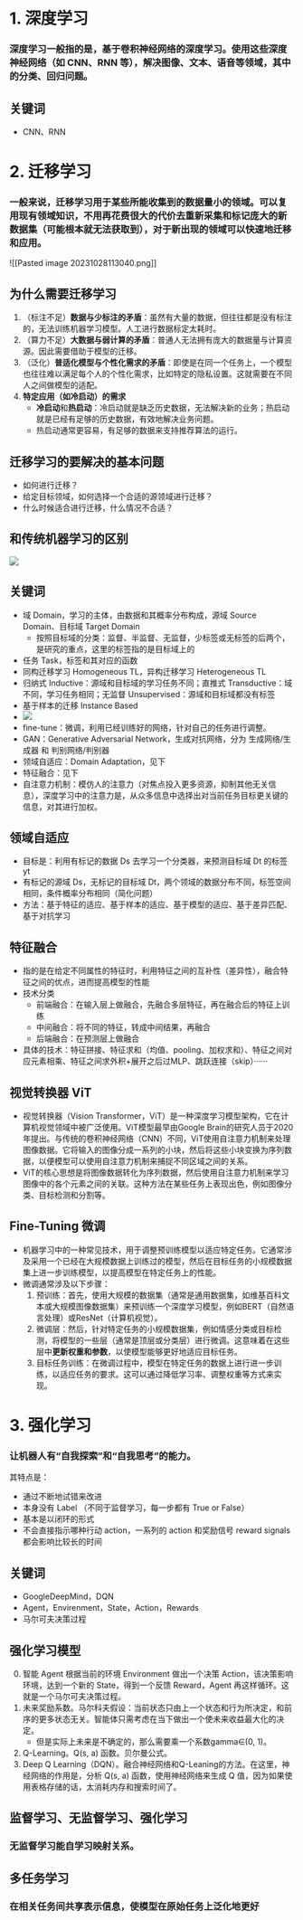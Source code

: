 # 1. 深度学习

### 深度学习一般指的是，基于卷积神经网络的深度学习。使用这些深度神经网络（如 CNN、RNN 等），解决图像、文本、语音等领域，其中的分类、回归问题。

## 关键词
- CNN、RNN
# 2. 迁移学习

### 一般来说，迁移学习用于某些所能收集到的数据量小的领域。可以复用现有领域知识，不用再花费很大的代价去重新采集和标记庞大的新数据集（可能根本就无法获取到），对于新出现的领域可以快速地迁移和应用。
![[Pasted image 20231028113040.png]]

## 为什么需要迁移学习

1. （标注不足）**数据与少标注的矛盾**：虽然有大量的数据，但往往都是没有标注的，无法训练机器学习模型。人工进行数据标定太耗时。
2. （算力不足）**大数据与弱计算的矛盾**：普通人无法拥有庞大的数据量与计算资源。因此需要借助于模型的迁移。
3. （泛化）**普适化模型与个性化需求的矛盾**：即使是在同一个任务上，一个模型也往往难以满足每个人的个性化需求，比如特定的隐私设置。这就需要在不同人之间做模型的适配。
4. **特定应用（如冷启动）的需求**
	- **冷启动**和**热启动**：冷启动就是缺乏历史数据，无法解决新的业务；热启动就是已经有足够的历史数据，有效地解决业务问题。
	- 热启动通常更容易，有足够的数据来支持推荐算法的运行。

## 迁移学习的要解决的基本问题
- 如何进行迁移？
- 给定目标领域，如何选择一个合适的源领域进行迁移？
- 什么时候适合进行迁移，什么情况不合适？

## 和传统机器学习的区别
![](https://pic4.zhimg.com/80/v2-34251c4fc8a9572915b81a4c3c8f3e0b_720w.webp)


## 关键词
- 域 Domain，学习的主体，由数据和其概率分布构成，源域 Source Domain、目标域 Target Domain
	- 按照目标域的分类：监督、半监督、无监督，少标签或无标签的后两个，是研究的重点，这里的标签指的是目标域上的
- 任务 Task，标签和其对应的函数
- 同构迁移学习 Homogeneous TL，异构迁移学习 Heterogeneous TL
- 归纳式 Inductive：源域和目标域的学习任务不同；直推式 Transductive：域不同，学习任务相同；无监督 Unsupervised：源域和目标域都没有标签
- 基于样本的迁移 Instance Based
- ![](https://pic2.zhimg.com/80/v2-780908399cc9de263e7e1b1e27fee479_720w.webp)
- fine-tune：微调，利用已经训练好的网络，针对自己的任务进行调整。
- GAN：Generative Adversarial Network，生成对抗网络，分为 生成网络/生成器 和 判别网络/判别器
- 领域自适应：Domain Adaptation，见下
- 特征融合：见下
- 自注意力机制：模仿人的注意力（对焦点投入更多资源，抑制其他无关信息），深度学习中的注意力是，从众多信息中选择出对当前任务目标更关键的信息，对其进行加权。

## 领域自适应

- 目标是：利用有标记的数据 Ds 去学习一个分类器，来预测目标域 Dt 的标签 yt
- 有标记的源域 Ds，无标记的目标域 Dt，两个领域的数据分布不同，标签空间相同，条件概率分布相同（简化问题）
- 方法：基于特征的适应、基于样本的适应、基于模型的适应、基于差异匹配、基于对抗学习
## 特征融合

- 指的是在给定不同属性的特征时，利用特征之间的互补性（差异性），融合特征之间的优点，进而提高模型的性能
- 技术分类
	- 前端融合：在输入层上做融合，先融合多层特征，再在融合后的特征上训练
	- 中间融合：将不同的特征，转成中间结果，再融合
	- 后端融合：在预测层上做融合
- 具体的技术：特征拼接、特征求和（均值、pooling、加权求和）、特征之间对应元素相乘、特征之间求外积+展开之后过MLP、跳跃连接（skip）······
## 视觉转换器 ViT

- 视觉转换器（Vision Transformer，ViT）是一种深度学习模型架构，它在计算机视觉领域中被广泛使用。ViT模型最早由Google Brain的研究人员于2020年提出。与传统的卷积神经网络（CNN）不同，ViT使用自注意力机制来处理图像数据。它将输入的图像分成一系列的小块，然后将这些小块变换为序列数据，以便模型可以使用自注意力机制来捕捉不同区域之间的关系。
- ViT的核心思想是将图像数据转化为序列数据，然后使用自注意力机制来学习图像中的各个元素之间的关联。这种方法在某些任务上表现出色，例如图像分类、目标检测和分割等。

## Fine-Tuning 微调

- 机器学习中的一种常见技术，用于调整预训练模型以适应特定任务。它通常涉及采用一个已经在大规模数据上训练过的模型，然后在目标任务的小规模数据集上进一步训练模型，以提高模型在特定任务上的性能。
- 微调通常涉及以下步骤：
	1. 预训练：首先，使用大规模的数据集（通常是通用数据集，如维基百科文本或大规模图像数据集）来预训练一个深度学习模型，例如BERT（自然语言处理）或ResNet（计算机视觉）。
	2. 微调层：然后，针对特定任务的小规模数据集，例如情感分类或目标检测，将模型的一些层（通常是顶层或分类层）进行微调。这意味着在这些层中**更新权重和参数**，以使模型能够更好地适应目标任务。   
	3. 目标任务训练：在微调过程中，模型在特定任务的数据上进行进一步训练，以适应任务的要求。这可以通过降低学习率、调整权重等方式来实现。

# 3. 强化学习

### 让机器人有“自我探索”和“自我思考”的能力。
其特点是：
- 通过不断地试错来改进
- 本身没有 Label （不同于监督学习，每一步都有 True or False）
- 基本是以闭环的形式
- 不会直接指示哪种行动 action，一系列的 action 和奖励信号 reward signals 都会影响比较长的时间

## 关键词
- GoogleDeepMind，DQN
- Agent，Envirenment，State，Action，Rewards
- 马尔可夫决策过程

## 强化学习模型

0. 智能 Agent 根据当前的环境 Environment 做出一个决策 Action，该决策影响环境，达到一个新的 State，得到一个反馈 Reward，Agent 再这样循环。这就是一个马尔可夫决策过程。
1. 未来奖励系数。马尔科夫假设：当前状态只由上一个状态和行为所决定，和前序的更多状态无关。智能体只需考虑在当下做出一个使未来收益最大化的决定。
	- 但是实际上未来是不确定的，那么需要乘一个系数gamma∈(0, 1)。
2. Q-Learning。Q(s, a) 函数。贝尔曼公式。
3. Deep Q Learning（DQN）。融合神经网络和Q-Leaning的方法。在这里，神经网络的作用是，分析 Q(s, a) 函数，使用神经网络来生成 Q 值，因为如果使用表格存储的话，太消耗内存和搜索时间了。

## 监督学习、无监督学习、强化学习

### 无监督学习能自学习映射关系。

## 多任务学习

### 在相关任务间共享表示信息，使模型在原始任务上泛化地更好